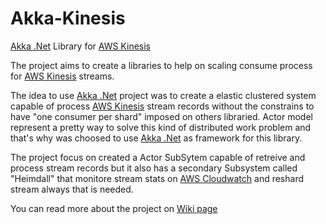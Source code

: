 # Akka-Kinesis
[Akka .Net](https://github.com/akkadotnet/akka.net/) Library for [AWS Kinesis](https://aws.amazon.com/kinesis)

The project aims to create a libraries to help on scaling consume process for [AWS Kinesis](https://aws.amazon.com/kinesis) streams.

The idea to use [Akka .Net](https://github.com/akkadotnet/akka.net/) project was to create a elastic clustered system capable of process [AWS Kinesis](https://aws.amazon.com/kinesis) stream records without the constrains to have "one consumer per shard" imposed on others libraried. Actor model represent a pretty way to solve this kind of distributed work problem and that's why was choosed to use [Akka .Net](https://github.com/akkadotnet/akka.net/) as framework for this library.

The project focus on created a Actor SubSytem capable of retreive and process stream records but it also has a secondary Subsystem called "Heimdall" that monitore stream stats on [AWS Cloudwatch](https://aws.amazon.com/cloudwatch) and reshard stream always that is needed.

You can read more about the project on [Wiki page](https://github.com/Caldas/Akka-Kinesis/wiki)
